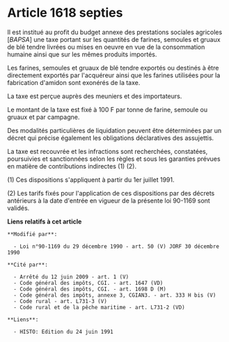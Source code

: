 # Article 1618 septies

Il est institué au profit du budget annexe des prestations sociales agricoles [*BAPSA*] une taxe portant sur les quantités de
farines, semoules et gruaux de blé tendre livrées ou mises en oeuvre en vue de la consommation humaine ainsi que sur les
mêmes produits importés.

Les farines, semoules et gruaux de blé tendre exportés ou destinés à être directement exportés par l'acquéreur ainsi que les
farines utilisées pour la fabrication d'amidon sont exonérés de la taxe.

La taxe est perçue auprès des meuniers et des importateurs.

Le montant de la taxe est fixé à 100 F par tonne de farine, semoule ou gruaux et par campagne.

Des modalités particulières de liquidation peuvent être déterminées par un décret qui précise également les obligations
déclaratives des assujettis.

La taxe est recouvrée et les infractions sont recherchées, constatées, poursuivies et sanctionnées selon les règles et sous
les garanties prévues en matière de contributions indirectes (1) (2).

(1) Ces dispositions s'appliquent à partir du 1er juillet 1991.

(2) Les tarifs fixés pour l'application de ces dispositions par des décrets antérieurs à la date d'entrée en vigueur de la
présente loi 90-1169 sont validés.

**Liens relatifs à cet article**

	**Modifié par**:

	  - Loi n°90-1169 du 29 décembre 1990 - art. 50 (V) JORF 30 décembre 1990

	**Cité par**:

	  - Arrêté du 12 juin 2009 - art. 1 (V)
	  - Code général des impôts, CGI. - art. 1647 (VD)
	  - Code général des impôts, CGI. - art. 1698 D (M)
	  - Code général des impôts, annexe 3, CGIAN3. - art. 333 H bis (V)
	  - Code rural - art. L731-3 (V)
	  - Code rural et de la pêche maritime - art. L731-2 (VD)

	**Liens**:

	  - HISTO: Edition du 24 juin 1991

